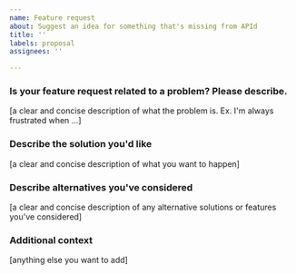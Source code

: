 ```yaml
---
name: Feature request
about: Suggest an idea for something that's missing from APId
title: ''
labels: proposal
assignees: ''

---
```


### Is your feature request related to a problem? Please describe.
[a clear and concise description of what the problem is. Ex. I'm always frustrated when ...]

### Describe the solution you'd like
[a clear and concise description of what you want to happen]

### Describe alternatives you've considered
[a clear and concise description of any alternative solutions or features you've considered]

### Additional context
[anything else you want to add]

